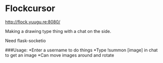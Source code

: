 Flockcursor
=========================
http://flock.yuugu.re:8080/

Making a drawing type thing with a chat on the side.

Need flask-socketio

###Usage:
*Enter a username to do things
*Type !summon [image] in chat to get an image
*Can move images around and rotate
